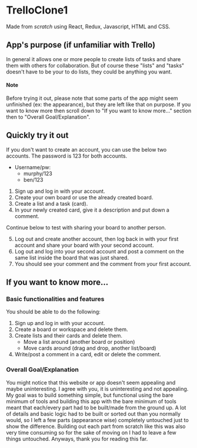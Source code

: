 # TrelloClone1
Made from *scratch* using React, Redux, Javascript, HTML and CSS. 

## App's purpose (if unfamiliar with Trello)
In general it allows one or more people to create lists of tasks and share them with others for collaboration. But of course these "lists" and "tasks" doesn't have to be your to do lists, they could be anything you want.

#### Note
Before trying it out, please note that some parts of the app might seem unfinished (ex: the appearance), but they are left like that on purpose. If you want to know more then scroll down to "If you want to know more..." section then to "Overall Goal/Explanation".
## Quickly try it out
If you don't want to create an account, you can use the below two accounts. The password is 123 for both accounts.
- Username/pw: 
    - murphy/123
    - ben/123

1. Sign up and log in with your account.
2. Create your own board or use the already created board.
3. Create a list and a task (card).
4. In your newly created card, give it a description and put down a comment.

Continue below to test with sharing your board to another person.

5. Log out and create another account, then log back in with your first
account and share your board with your second account.
6. Log out and log into your second account and post a comment on the same list inside the board that was just shared.
7. You should see your comment and the comment from your first account.

##
## If you want to know more...
### Basic functionalities and features
You should be able to do the following:
1. Sign up and log in with your account.
2. Create a board or workspace and delete them.
3. Create lists and their cards and delete them.
    - Move a list around (another board or position)
    - Move cards around (drag and drop, another list/board)
4. Write/post a comment in a card, edit or delete the comment. 

### Overall Goal/Explanation
You might notice that this website or app doesn't seem appealing and maybe uninteresting. I agree with you, it is uninteresting and not appealing. My goal was to build something simple, but functional using the bare minimum of tools and building this app with the bare minimum of tools meant that each/every part had to be built/made from the ground up.
A lot of details and basic logic had to be built or sorted out than you normally would, so I left a few parts (appearance wise) completely untouched just to show the difference. Building out each part from scratch like this was also very time consuming so for the sake of moving on I had to leave a few things untouched. Anyways, thank you for reading this far.








